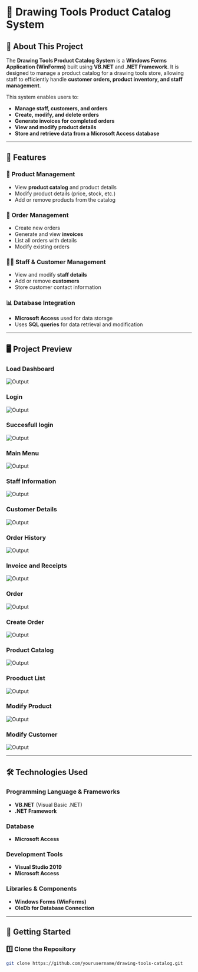 # 🎨 Drawing Tools Product Catalog System

## 📌 About This Project

The **Drawing Tools Product Catalog System** is a **Windows Forms Application (WinForms)** built using **VB.NET** and **.NET Framework**. It is designed to manage a product catalog for a drawing tools store, allowing staff to efficiently handle **customer orders, product inventory, and staff management**.

This system enables users to:
- **Manage staff, customers, and orders**
- **Create, modify, and delete orders**
- **Generate invoices for completed orders**
- **View and modify product details**
- **Store and retrieve data from a Microsoft Access database**

---

## 🔧 Features
### 🏬 **Product Management**
- View **product catalog** and product details  
- Modify product details (price, stock, etc.)  
- Add or remove products from the catalog  

### 🛒 **Order Management**
- Create new orders  
- Generate and view **invoices**  
- List all orders with details  
- Modify existing orders  

### 👨‍💼 **Staff & Customer Management**
- View and modify **staff details**  
- Add or remove **customers**  
- Store customer contact information  

### 📊 **Database Integration**
- **Microsoft Access** used for data storage  
- Uses **SQL queries** for data retrieval and modification  

---

## 🖥️ Project Preview

### **Load Dashboard**  
![Output](images/1.png)  

### **Login**  
![Output](images/2.png)  

### **Succesfull login**  
![Output](images/3.png)  

### **Main Menu**  
![Output](images/4.png)  

### **Staff Information**  
![Output](images/5.png)  

### **Customer Details**  
![Output](images/6.png)  

### **Order History**  
![Output](images/7.png)  

### **Invoice and Receipts**  
![Output](images/8.png)  

### **Order**  
![Output](images/9.png)  

### **Create Order**  
![Output](images/10.png)  

### **Product Catalog**  
![Output](images/11.png)  

### **Prooduct List**  
![Output](images/12.png)  

### **Modify Product**  
![Output](images/13.png)  

### **Modify Customer**  
![Output](images/14.png)  




---

## 🛠️ Technologies Used
### **Programming Language & Frameworks**
- **VB.NET** (Visual Basic .NET)  
- **.NET Framework**  

### **Database**
- **Microsoft Access**  

### **Development Tools**
- **Visual Studio 2019**  
- **Microsoft Access**  

### **Libraries & Components**
- **Windows Forms (WinForms)**  
- **OleDb for Database Connection**  

---

## 🚀 Getting Started

### **1️⃣ Clone the Repository**
```sh
git clone https://github.com/yourusername/drawing-tools-catalog.git

